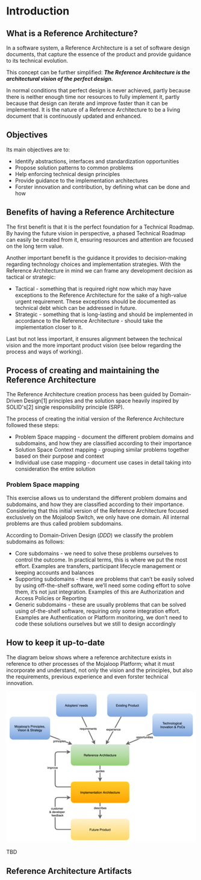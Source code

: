 # Introduction

## What is a Reference Architecture?

In a software system, a Reference Architecture is a set of software design documents, that capture the essence of the product and provide guidance to its technical evolution.

This concept can be further simplified: 
_**The Reference Architecture is the architectural vision of the perfect design.**_

In normal conditions that perfect design is never achieved, partly because there is neither enough time nor resources to fully implement it, partly because that design can iterate and improve faster than it can be implemented. 
It is the nature of a Reference Architecture to be a living document that is continuously updated and enhanced.        

## Objectives
Its main objectives are to:
* Identify abstractions, interfaces and standardization opportunities
* Propose solution patterns to common problems
* Help enforcing technical design principles
* Provide guidance to the implementation architectures
* Forster innovation and contribution, by defining what can be done and how

## Benefits of having a Reference Architecture
The first benefit is that it is the perfect foundation for a Technical Roadmap. By having the future vision in perspective, a phased Technical Roadmap can easily be created from it, ensuring resources and attention are focused on the long term value.   

Another important benefit is the guidance it provides to decision-making regarding technology choices and implementation strategies. 
With the Reference Architecture in mind we can frame any development decision as tactical or strategic:
- Tactical - something that is required right now which may have exceptions to the Reference Architecture for the sake of a high-value urgent requirement. These exceptions should be documented as technical debt which can be addressed in future.
- Strategic - something that is long-lasting and should be implemented in accordance to the Reference Architecture - should take the implementation closer to it.

Last but not less important, it ensures alignment between the technical vision and the more important product vision (see below regarding the process and ways of working).   

## Process of creating and maintaining the Reference Architecture

The Reference Architecture creation process has been guided by Domain-Driven Design[1] principles and the solution space heavily inspired by SOLID's[2] single responsibility principle (SRP).

The process of creating the initial version of the Reference Architecture followed these steps:
* Problem Space mapping - document the different problem domains and subdomains, and how they are classified according to their importance 
* Solution Space Context mapping - grouping similar problems together based on their purpose and context
* Individual use case mapping - document use cases in detail taking into consideration the entire solution

### Problem Space mapping
This exercise allows us to understand the different problem domains and subdomains, and how they are classified according to their importance.
Considering that this initial version of the Reference Architecture focused exclusively on the Mojaloop Switch, we only have one domain. All internal problems are thus called problem subdomains.

According to Domain-Driven Design (_DDD_) we classify the problem subdomains as follows:
* Core subdomains - we need to solve these problems ourselves to control the outcome. In practical terms, this is where we put the most effort. Examples are transfers, participant lifecycle management or keeping accounts and balances
* Supporting subdomains - these are problems that can’t be easily solved by using off-the-shelf software, we’ll need some coding effort to solve them, it’s not just integration. Examples of this are Authorization and Access Policies or Reporting
* Generic subdomains - these are usually problems that can be solved using of-the-shelf software, requiring only some integration effort. Examples are Authentication or Platform monitoring, we don’t need to code these solutions ourselves but we still to design accordingly

## How to keep it up-to-date
The diagram below shows where a reference architecture exists in reference to other processes of the Mojaloop Platform; what it must incorporate and understand, not only the vision and the principles, but also the requirements, previous experience and even forster technical innovation.

![Perform Transfer (Universal Mode)](./assets/process.png)

TBD

## Reference Architecture Artifacts

